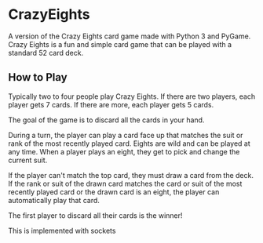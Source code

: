 # CrazyEights
A version of the Crazy Eights card game made with Python 3 and PyGame. Crazy Eights is a fun and simple card game that can be played with a standard 52 card deck.

## How to Play
Typically two to four people play Crazy Eights. If there are two players, each player gets 7 cards. If there are more, each player gets 5 cards.

The goal of the game is to discard all the cards in your hand.

During a turn, the player can play a card face up that matches the suit or rank of the most recently played card. Eights are wild and can be played at any time. When a player plays an eight, they get to pick and change the current suit.

If the player can't match the top card, they must draw a card from the deck. If the rank or suit of the drawn card matches the card or suit of the most recently played card or the drawn card is an eight, the player can automatically play that card.

The first player to discard all their cards is the winner!  

This is implemented with sockets

